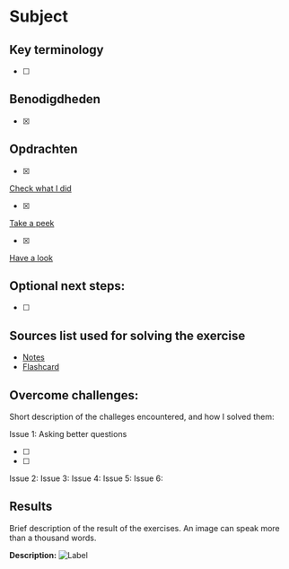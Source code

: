 # Subject

## Key terminology

- [ ]

## Benodigdheden

- [x]

## Opdrachten

- [x]

[Check what I did]()

- [x]

[Take a peek]()

- [x]

[Have a look]()

## Optional next steps:

- [ ]

## Sources list used for solving the exercise

- [Notes]()
- [Flashcard]()

## Overcome challenges:

Short description of the challeges encountered, and how I solved them:

Issue 1: Asking better questions

- [ ]
- [ ]

Issue 2:
Issue 3:
Issue 4:
Issue 5:
Issue 6:

## Results

Brief description of the result of the exercises. An image can speak more than a thousand words.

**Description:**
![Label]()
